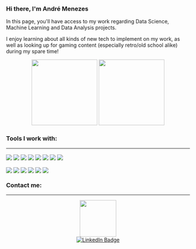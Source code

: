 ### Hi there, I'm André Menezes

In this page, you'll have access to my work regarding Data Science, Machine Learning and Data Analysis projects.

I enjoy learning about all kinds of new tech to implement on my work, as well as looking up for gaming content (especially retro/old school alike) during my spare time!

<div align="center">
  <img height="180em" src="https://github-readme-stats.vercel.app/api?username=AndreMenezesDS&show_icons=true&theme=merko"/>
  <img height="180em" src="https://github-readme-stats.vercel.app/api/top-langs/?username=AndreMenezesDS&layout=compact&theme=merko"/>
</div>

### Tools I work with:

____

 <div style="display: inline_block">
    <img align="center" src="https://img.shields.io/badge/Python-14354C?style=for-the-badge&logo=python&logoColor=white" />
    <img align="center" src="https://img.shields.io/badge/HTML5-E34F26?style=for-the-badge&logo=html5&logoColor=white" />
    <img align="center" src="https://img.shields.io/badge/Jupyter-F37626.svg?&style=for-the-badge&logo=Jupyter&logoColor=white" />
    <img align="center" src="https://img.shields.io/badge/Flask-000000?style=for-the-badge&logo=flask&logoColor=white" />
    <img align="center" src="https://img.shields.io/badge/Pandas-2C2D72?style=for-the-badge&logo=pandas&logoColor=white" />
    <img align="center" src="https://img.shields.io/badge/scikit_learn-F7931E?style=for-the-badge&logo=scikit-learn&logoColor=white" />
    <img align="center" src="https://img.shields.io/badge/Streamlit-FF4B4B?style=for-the-badge&logo=Streamlit&logoColor=white" />
    <img align="center" src="https://img.shields.io/badge/conda-342B029.svg?&style=for-the-badge&logo=anaconda&logoColor=white" />
  </div>
  <br />
  <div>
    <img align="center" src="https://img.shields.io/badge/Heroku-430098?style=for-the-badge&logo=heroku&logoColor=white" />
    <img align="center" src="https://img.shields.io/badge/Render-green?logo=Render&logoColor=white&style=for-the-badge" />
    <img align="center" src="https://img.shields.io/badge/MySQL-005C84?style=for-the-badge&logo=mysql&logoColor=white" />
    <img align="center" src="https://img.shields.io/badge/PostgreSQL-316192?style=for-the-badge&logo=postgresql&logoColor=white" />
    <img align="center" src="https://img.shields.io/badge/SQLite-07405E?style=for-the-badge&logo=sqlite&logoColor=white" />
    <img align="center" src="https://img.shields.io/badge/Ubuntu-orange?logo=Ubuntu&logoColor=white&style=for-the-badge" />
  </div>

### Contact me: 
____

<div id="header" align="center">
  <img src="https://media.giphy.com/media/M9gbBd9nbDrOTu1Mqx/giphy.gif" width="100"/>
  <div id="badges" >
    <a href = "https://www.linkedin.com/in/andremenezes994/">
      <img src="https://img.shields.io/badge/LinkedIn-blue?style=for-the-badge&logo=linkedin&logoColor=white" alt="LinkedIn Badge"/>
    </a>
  </div>
</div>

<!--
**AndreMenezesDS/AndreMenezesDS** is a ✨ _special_ ✨ repository because its `README.md` (this file) appears on your GitHub profile.

Here are some ideas to get you started:

- 🔭 I’m currently working on ...
- 🌱 I’m currently learning ...
- 👯 I’m looking to collaborate on ...
- 🤔 I’m looking for help with ...
- 💬 Ask me about ...
- 📫 How to reach me: ...
- 😄 Pronouns: ...
- ⚡ Fun fact: ...
-->
